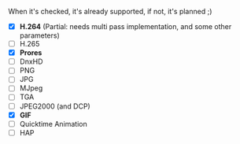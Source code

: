 When it's checked, it's already supported, if not, it's planned ;)

- [x] __H.264__ (Partial: needs multi pass implementation, and some other parameters)
- [ ] H.265
- [x] __Prores__
- [ ] DnxHD
- [ ] PNG
- [ ] JPG
- [ ] MJpeg
- [ ] TGA
- [ ] JPEG2000 (and DCP)
- [x] __GIF__
- [ ] Quicktime Animation
- [ ] HAP
